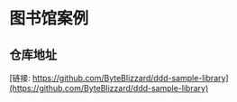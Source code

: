 # 图书馆案例

## 仓库地址

[链接: https://github.com/ByteBlizzard/ddd-sample-library](https://github.com/ByteBlizzard/ddd-sample-library)
